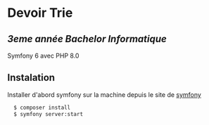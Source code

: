 # Devoir Trie

## _3eme année Bachelor Informatique_

Symfony 6 avec PHP 8.0


## Instalation

Installer d'abord symfony sur la machine depuis le site de [symfony](https://symfony.com/download)

```bash
  $ composer install
  $ symfony server:start
```

